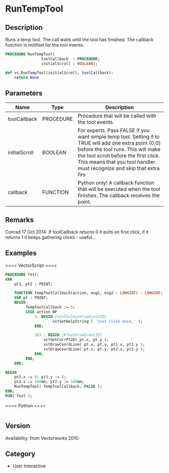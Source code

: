 # RunTempTool

## Description
Runs a temp tool. The call waits until the tool has finished. The callback function is notified for the tool events.

```pascal
PROCEDURE RunTempTool(
				toolCallback  : PROCEDURE;
				initialScroll : BOOLEAN);
```

```python
def vs.RunTempTool(initialScroll, toolCallback): 
    return None
```

## Parameters
|Name|Type|Description|
|---|---|---|
|toolCallback|PROCEDURE|Procedure that will be called with the tool events.<BR>|FUNCTION ToolCallback(action, msg1, msg2 : INTEGER) : INTEGER;|
|initialScroll|BOOLEAN|For experts. Pass FALSE if you want simple temp tool. Setting it to TRUE will add one extra point (0,0) before the tool runs. This will make the tool scroll before the first click. This means that you tool handler must recognize and skip that extra firs|
|callback|FUNCTION|Python only! A callback function that will be executed when the tool finishes. The callback receives the point.|

## Remarks
Conrad 17 Oct 2014: If toolCallback returns 0 it exits on first click, if it returns 1 it keeps gathering clicks - useful...

## Examples
==== VectorScript ====
```pascal
PROCEDURE Test;
VAR
    pt1, pt2 : POINT;

    FUNCTION TempToolCallback(action, msg1, msg2 : LONGINT) : LONGINT;
    VAR pt : POINT;
    BEGIN
         TempToolCallback := 0;
         CASE action OF
             3: BEGIN {kOnToolDoSetupEventID}
		             vstSetHelpString ( 'Just click once.' );
             END;

             103 : BEGIN {kToolDrawEventID}
                 vstGetCurrPt2D( pt.x, pt.y );
                 vstDrawCoordLine( pt.x, pt.y, pt1.x, pt1.y );
                 vstDrawCoordLine( pt.x, pt.y, pt2.x, pt2.y );
             END;
         END;
    END;

BEGIN
    pt1.x := 0; pt1.y := 0;
    pt2.x := 100mm; pt2.y := 100mm;
    RunTempTool( TempToolCallback, FALSE );
END;
RUN( Test );
```
==== Python ====
```python

```

## Version
Availability: from Vectorworks 2010

## Category
* User Interactive

